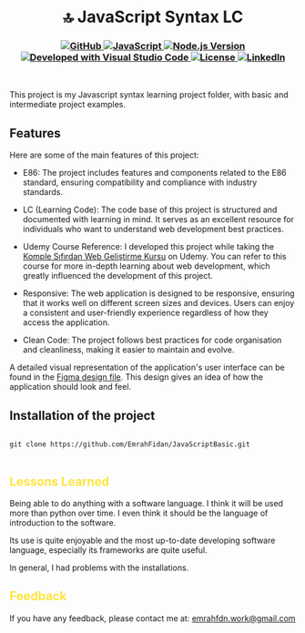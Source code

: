 <h1 align="center">
<br>
🔝 JavaScript Syntax LC
</h1>

<h3 align="center">
  <a class="header-badge" target="_blank" href="https://github.com/EmrahFidan">
    <img alt="GitHub" src="https://img.shields.io/badge/GitHub-white.svg?logo=github&style=social"/>
  </a>
<a href="https://developer.mozilla.org/en-US/docs/Web/JavaScript" target="_blank">
  <img alt="JavaScript" src="https://img.shields.io/badge/Language-JavaScript-yellow.svg"/>
</a>
<a href="https://nodejs.org/en/" target="_blank">
  <img alt="Node.js Version" src="https://img.shields.io/badge/node-v18.17.0-darkgreen.svg"/>
</a>
<a href="https://code.visualstudio.com/" target="_blank">
  <img alt="Developed with Visual Studio Code" src="https://img.shields.io/badge/Developed%20with-Visual%20Studio%20Code-purple"/>
</a>
  <a class="header-badge" target="_blank" href="https://github.com/EmrahFidan/JavaScriptBasic/blob/master/LICENSE">
    <img alt="License" src="https://img.shields.io/github/license/PritamSarbajna/tourism-website?color=darkred"/>
  </a>
  <a class="header-badge" target="_blank" href="https://www.linkedin.com/in/emrah-fidann/" >
    <img alt="LinkedIn" src="https://img.shields.io/badge/LinkedIn-blue.svg?logo=linkedin&style=social"/>
  </a>
</h3>
<br>

This project is my Javascript syntax learning project folder, with basic and intermediate project examples.


<h2 style="colour: #0081a7;"> Features </h2>

Here are some of the main features of this project:

- E86: The project includes features and components related to the E86 standard, ensuring compatibility and compliance with industry standards.

- LC (Learning Code): The code base of this project is structured and documented with learning in mind. It serves as an excellent resource for individuals who want to understand web development best practices.

- Udemy Course Reference: I developed this project while taking the [Komple Sıfırdan Web Geliştirme Kursu](https://www.udemy.com/course/komple-sifirdan-web-gelistirme-kursu/) on Udemy. You can refer to this course for more in-depth learning about web development, which greatly influenced the development of this project.

- Responsive: The web application is designed to be responsive, ensuring that it works well on different screen sizes and devices. Users can enjoy a consistent and user-friendly experience regardless of how they access the application.

- Clean Code: The project follows best practices for code organisation and cleanliness, making it easier to maintain and evolve.

A detailed visual representation of the application's user interface can be found in the [Figma design file](https://www.figma.com/file/jl62wanA1RBOmlHB12RpAi/Intern?type=design&node-id=0%3A1&mode=design&t=uY4VtOwxKemZjn4M-1). This design gives an idea of how the application should look and feel.






<h2>Installation of the project</h2>

<pre>
<code>
git clone https://github.com/EmrahFidan/JavaScriptBasic.git
</code>
</pre>


<h2 style="color: #fee440;"> Lessons Learned </h1>

Being able to do anything with a software language. I think it will be used more than python over time. I even think it should be the language of introduction to the software.

Its use is quite enjoyable and the most up-to-date developing software language, especially its frameworks are quite useful. 

In general, I had problems with the installations.


<h2 style="color: #fee440;"> Feedback </h1>

If you have any feedback, please contact me at: emrahfdn.work@gmail.com


  
